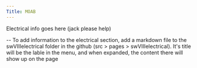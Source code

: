 ```yaml
---
Title: MOAB
---
```


Electrical info goes here (jack please help)

-- To add information to the electrical section, add a markdown file to the swVIIIelectrical folder in the github (src > pages > swVIIIelectrical). It's title will be the lable in the menu, and when expanded, the content there will show up on the page